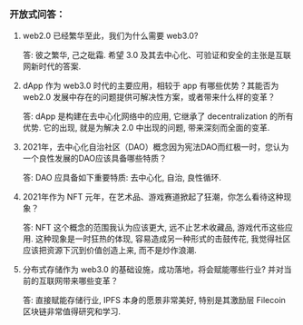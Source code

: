 ### 开放式问答：
1. web2.0 已经繁华至此，我们为什么需要 web3.0?

   答: 彼之繁华, 己之砒霜. 希望 3.0 及其去中心化、可验证和安全的主张是互联网新时代的答案.

2. dApp 作为 web3.0 时代的主要应用，相较于 app 有哪些优势？其能否为 web2.0 发展中存在的问题提供可解决性方案，或者带来什么样的变革？

   答: dApp 是构建在去中心化网络中的应用, 它继承了 decentralization 的所有优势. 它的出现, 就是为解决 2.0 中出现的问题, 带来深刻而全面的变革.

3. 2021年，去中心化自治社区（DAO）概念因为宪法DAO而红极一时，您认为一个良性发展的DAO应该具备哪些特质？

   答: DAO 应具备如下重要特质: 去中心化, 自治, 良性循环.

4. 2021年作为 NFT 元年，在艺术品、游戏赛道掀起了狂潮，你怎么看待这种现象？

   答: NFT 这个概念的范围我认为应该更大, 远不止艺术收藏品, 游戏代币这些应用. 这种现象是一时狂热的体现, 容易造成另一种形式的击鼓传花, 我觉得社区应该把资源下沉到价值创造上来, 而不是炒作浪潮.

5. 分布式存储作为 web3.0 的基础设施，成功落地，将会赋能哪些行业? 并对当前的互联网带来哪些变革？

   答: 直接赋能存储行业, IPFS 本身的愿景非常美好, 特别是其激励层 Filecoin 区块链非常值得研究和学习.